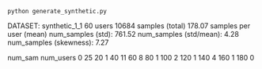 ```
python generate_synthetic.py
```

DATASET: synthetic_1_1
60 users
10684 samples (total)
178.07 samples per user (mean)
num_samples (std): 761.52
num_samples (std/mean): 4.28
num_samples (skewness): 7.27

num_sam num_users
0        25
20       1
40       11
60       8
80       1
100      2
120      1
140      4
160      1
180      0

